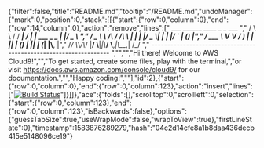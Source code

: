 {"filter":false,"title":"README.md","tooltip":"/README.md","undoManager":{"mark":0,"position":0,"stack":[[{"start":{"row":0,"column":0},"end":{"row":14,"column":0},"action":"remove","lines":["         ___        ______     ____ _                 _  ___  ","        / \\ \\      / / ___|   / ___| | ___  _   _  __| |/ _ \\ ","       / _ \\ \\ /\\ / /\\___ \\  | |   | |/ _ \\| | | |/ _` | (_) |","      / ___ \\ V  V /  ___) | | |___| | (_) | |_| | (_| |\\__, |","     /_/   \\_\\_/\\_/  |____/   \\____|_|\\___/ \\__,_|\\__,_|  /_/ "," ----------------------------------------------------------------- ","","","Hi there! Welcome to AWS Cloud9!","","To get started, create some files, play with the terminal,","or visit https://docs.aws.amazon.com/console/cloud9/ for our documentation.","","Happy coding!",""],"id":2},{"start":{"row":0,"column":0},"end":{"row":0,"column":123},"action":"insert","lines":["[![Build Status](https://travis-ci.org/cgaynor91/E-Commerce.svg?branch=master)](https://travis-ci.org/cgaynor91/E-Commerce)"]}]]},"ace":{"folds":[],"scrolltop":0,"scrollleft":0,"selection":{"start":{"row":0,"column":123},"end":{"row":0,"column":123},"isBackwards":false},"options":{"guessTabSize":true,"useWrapMode":false,"wrapToView":true},"firstLineState":0},"timestamp":1583876289279,"hash":"04c2d14cfe8a1b8daa436decb415e5148096ce19"}